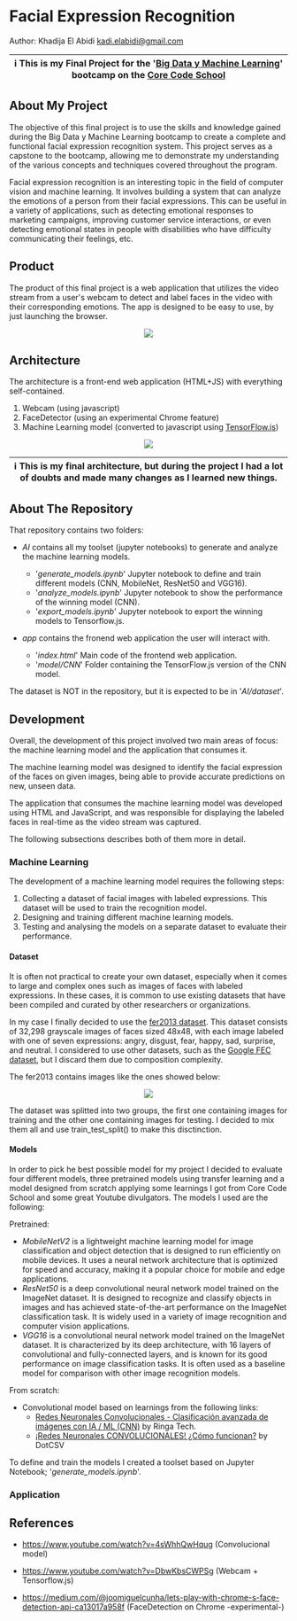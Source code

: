 # Facial Expression Recognition

Author: Khadija El Abidi <kadi.elabidi@gmail.com>

| ℹ️ This is my Final Project for the '[Big Data y Machine Learning](https://www.corecode.school/bootcamp/bdml)' bootcamp on the [Core Code School](https://www.corecode.school/) |
| --- |

## About My Project

The objective of this final project is to use the skills and knowledge gained during the Big Data y Machine Learning bootcamp to create a complete and functional facial expression recognition system. This project serves as a capstone to the bootcamp, allowing me to demonstrate my understanding of the various concepts and techniques covered throughout the program.

Facial expression recognition is an interesting topic in the field of computer vision and machine learning.  It involves building a system that can analyze the emotions of a person from their facial expressions. This can be useful in a variety of applications, such as detecting emotional responses to marketing campaigns, improving customer service interactions, or even detecting emotional states in people with disabilities who have difficulty communicating their feelings, etc.

## Product ##

The product of this final project is a web application that utilizes the video stream from a user's webcam to detect and label faces in the video with their corresponding emotions. The app is designed to be easy to use, by just launching the browser.


<p align="center">
  <img src = "https://user-images.githubusercontent.com/112415704/210655036-fbdd37c1-ce72-4f08-8800-149504f42ea6.png">
</p>

## Architecture ##

The architecture is a front-end web application (HTML+JS) with everything self-contained.

1. Webcam (using javascript)
2. FaceDetector (using an experimental Chrome feature)
3. Machine Learning model (converted to javascript using [TensorFlow.js](https://www.tensorflow.org/js))

<p align="center">
  <img src = "https://user-images.githubusercontent.com/112415704/210812370-5266b479-c21d-4f07-9a67-e41cf57e63f2.png">
</p>

| ℹ️ This is my final architecture, but during the project I had a lot of doubts and made many changes as I learned new things.  |
| --- |


## About The Repository ##

That repository contains two folders:

* *AI* contains all my toolset (jupyter notebooks) to generate and analyze the machine learning models.
  * '*generate_models.ipynb*' Jupyter notebook to define and train different models (CNN, MobileNet, ResNet50 and VGG16).
  * '*analyze_models.ipynb*' Jupyter notebook to show the performance of the winning model (CNN).
  * '*export_models.ipynb*' Jupyter notebook to export the winning models to Tensorflow.js.

* *app* contains the fronend web application the user will interact with.
  * '*index.html*' Main code of the frontend web application.
  * '*model/CNN*' Folder containing the TensorFlow.js version of the CNN model.

The dataset is NOT in the repository, but it is expected to be in '*AI/dataset*'.


## Development ##

Overall, the development of this project involved two main areas of focus: the machine learning model and the application that consumes it. 

The machine learning model was designed to identify the facial expression of the faces on given images, being able to provide accurate predictions on new, unseen data.

The application that consumes the machine learning model was developed using HTML and JavaScript, and was responsible for displaying the labeled faces in real-time as the video stream was captured. 

The following subsections describes both of them more in detail.


### Machine Learning ###

The development of a machine learning model requires the following steps:

1. Collecting a dataset of facial images with labeled expressions. This dataset will be used to train the recognition model.
2. Designing and training different machine learning models.
3. Testing and analysing the models on a separate dataset to evaluate their performance.

#### Dataset ####

It is often not practical to create your own dataset, especially when it comes to large and complex ones such as images of faces with labeled expressions. In these cases, it is common to use existing datasets that have been compiled and curated by other researchers or organizations.

In my case I finally decided to use the [fer2013 dataset](https://www.kaggle.com/datasets/msambare/fer2013). This dataset consists of 32,298 grayscale images of faces sized 48x48, with each image labeled with one of seven expressions: angry, disgust, fear, happy, sad, surprise, and neutral. I considered to use other datasets, such as the [Google FEC dataset](https://www.kaggle.com/datasets/amar09/facial-expression-comparison-fec-google), but I discard them due to composition complexity.

The fer2013 contains images like the ones showed below:

<p align="center">
  <img src = "https://user-images.githubusercontent.com/112415704/211166777-06205b6b-bf3f-4319-bf5c-8469d0941235.jpg">
</p>

The dataset was splitted into two groups, the first one containing images for training and the other one containing images for testing. I decided to mix them all and use train_test_split() to make this disctinction.


#### Models ####

In order to pick he best possible model for my project I decided to evaluate four different models, three pretrained models using transfer learning and a model designed from scratch applying some learnings I got from Core Code School and some great Youtube divulgators. The models I used are the following:

Pretrained:
* *MobileNetV2* is a lightweight machine learning model for image classification and object detection that is designed to run efficiently on mobile devices. It uses a neural network architecture that is optimized for speed and accuracy, making it a popular choice for mobile and edge applications.
* *ResNet50* is a deep convolutional neural network model trained on the ImageNet dataset. It is designed to recognize and classify objects in images and has achieved state-of-the-art performance on the ImageNet classification task. It is widely used in a variety of image recognition and computer vision applications.
* *VGG16* is a convolutional neural network model trained on the ImageNet dataset. It is characterized by its deep architecture, with 16 layers of convolutional and fully-connected layers, and is known for its good performance on image classification tasks. It is often used as a baseline model for comparison with other image recognition models.

From scratch:
* Convolutional model based on learnings from the following links:
  - [Redes Neuronales Convolucionales - Clasificación avanzada de imágenes con IA / ML (CNN)](https://www.youtube.com/watch?v=4sWhhQwHqug) by Ringa Tech.
  - [¡Redes Neuronales CONVOLUCIONALES! ¿Cómo funcionan?](https://www.youtube.com/watch?v=V8j1oENVz00) by DotCSV

To define and train the models I created a toolset based on Jupyter Notebook; '*generate_models.ipynb*'.





### Application ###


## References ##

* https://www.youtube.com/watch?v=4sWhhQwHqug (Convolucional model)

* https://www.youtube.com/watch?v=DbwKbsCWPSg (Webcam + Tensorflow.js)

* https://medium.com/@joomiguelcunha/lets-play-with-chrome-s-face-detection-api-ca13017a958f (FaceDetection on Chrome -experimental-)

